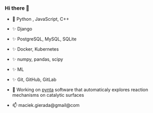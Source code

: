 ### Hi there 👋

- 🐍 Python , JavaScript, C++
- ✨ Django
- ✨ PostgreSQL, MySQL, SQLite
- ✨ Docker, Kubernetes
- ✨ numpy, pandas, scipy
- ✨ ML
- ✨ Git, GitHub, GitLab

- 🔭 Working on [pynta](https://github.com/zadorlab/pynta) software that automaticaly explores reaction mechanisms on catalytic surfaces

- 📫 maciek.gierada@gmail@com

<!--
**mgierada/mgierada** is a ✨ _special_ ✨ repository because its `README.md` (this file) appears on your GitHub profile.
- ⚡ Fun fact: ...

-->
